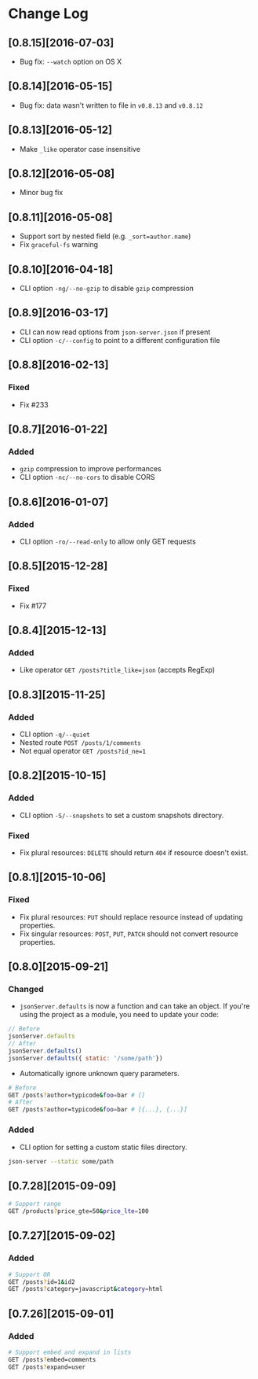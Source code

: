 # Change Log

## [0.8.15][2016-07-03]

* Bug fix: `--watch` option on OS X

## [0.8.14][2016-05-15]

* Bug fix: data wasn't written to file in `v0.8.13` and `v0.8.12`

## [0.8.13][2016-05-12]

* Make `_like` operator case insensitive

## [0.8.12][2016-05-08]

* Minor bug fix

## [0.8.11][2016-05-08]

* Support sort by nested field (e.g. `_sort=author.name`)
* Fix `graceful-fs` warning

## [0.8.10][2016-04-18]

* CLI option `-ng/--no-gzip` to disable `gzip` compression

## [0.8.9][2016-03-17]

* CLI can now read options from `json-server.json` if present
* CLI option `-c/--config` to point to a different configuration file

## [0.8.8][2016-02-13]

### Fixed

* Fix #233

## [0.8.7][2016-01-22]

### Added

* `gzip` compression to improve performances
* CLI option `-nc/--no-cors` to disable CORS

## [0.8.6][2016-01-07]

### Added

* CLI option `-ro/--read-only` to allow only GET requests

## [0.8.5][2015-12-28]

### Fixed

* Fix #177

## [0.8.4][2015-12-13]

### Added

* Like operator `GET /posts?title_like=json` (accepts RegExp)

## [0.8.3][2015-11-25]

### Added

* CLI option `-q/--quiet`
* Nested route `POST /posts/1/comments`
* Not equal operator `GET /posts?id_ne=1`

## [0.8.2][2015-10-15]

### Added

* CLI option `-S/--snapshots` to set a custom snapshots directory.

### Fixed

* Fix plural resources: `DELETE` should return `404` if resource doesn't exist.

## [0.8.1][2015-10-06]

### Fixed

* Fix plural resources: `PUT` should replace resource instead of updating properties.
* Fix singular resources: `POST`, `PUT`, `PATCH` should not convert resource properties.

## [0.8.0][2015-09-21]

### Changed

* `jsonServer.defaults` is now a function and can take an object.
If you're using the project as a module, you need to update your code:

```js
// Before
jsonServer.defaults
// After
jsonServer.defaults()
jsonServer.defaults({ static: '/some/path'})
```

* Automatically ignore unknown query parameters.

```bash
# Before
GET /posts?author=typicode&foo=bar # []
# After
GET /posts?author=typicode&foo=bar # [{...}, {...}]
```

### Added

* CLI option for setting a custom static files directory.

```bash
json-server --static some/path
```

## [0.7.28][2015-09-09]

```bash
# Support range
GET /products?price_gte=50&price_lte=100
```

## [0.7.27][2015-09-02]

### Added

```bash
# Support OR
GET /posts?id=1&id2
GET /posts?category=javascript&category=html
```

## [0.7.26][2015-09-01]

### Added

```bash
# Support embed and expand in lists
GET /posts?embed=comments
GET /posts?expand=user
```
